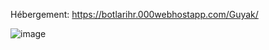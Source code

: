 Hébergement: https://botlarihr.000webhostapp.com/Guyak/

![image](https://github.com/Larmik/WarOverlay/assets/98359745/102fdf75-1123-4123-82b4-c77a896afc78)

